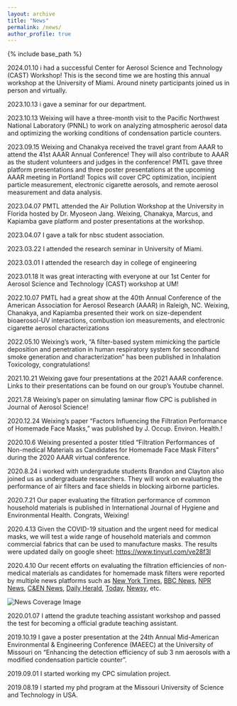 ```yaml
---
layout: archive
title: "News"
permalink: /news/
author_profile: true
---
```


{% include base_path %}

2024.01.10 i had a successful Center for Aerosol Science and Technology (CAST) Workshop! This is the second time we are hosting this annual workshop at the University of Miami. Around ninety participants joined us in person and virtually. 

2023.10.13 i gave a seminar for our department. 

2023.10.13 Weixing will have a three-month visit to the Pacific Northwest National Laboratory (PNNL) to work on analyzing atmospheric aerosol data and optimizing the working conditions of condensation particle counters. 

2023.09.15 Weixing and Chanakya received the travel grant from AAAR to attend the 41st AAAR Annual Conference! They will also contribute to AAAR as the student volunteers and judges in the conference! PMTL gave three platform presentations and three poster presentations at the upcoming AAAR meeting in Portland! Topics will cover CPC optimization, incipient particle measurement, electronic cigarette aerosols, and remote aerosol measurement and data analysis. 

2023.04.07 PMTL attended the Air Pollution Workshop at the University in Florida hosted by Dr. Myoseon Jang. Weixing, Chanakya, Marcus, and Kapiamba gave platform and poster presentations at the workshop.

2023.04.07 I gave a talk for nbsc student association.

2023.03.22 I attended the research seminar in University of Miami.

2023.03.01 I attended the research day in college of engineering

2023.01.18 It was great interacting with everyone at our 1st Center for Aerosol Science and Technology (CAST) workshop at UM! 

2022.10.07 PMTL had a great show at the 40th Annual Conference of the American Association for Aerosol Research (AAAR) in Raleigh, NC. Weixing, Chanakya, and Kapiamba presented their work on size-dependent bioaerosol-UV interactions, combustion ion measurements, and electronic cigarette aerosol characterizations

2022.05.10 Weixing’s work, “A filter-based system mimicking the particle deposition and penetration in human respiratory system for secondhand smoke generation and characterization” has been published in Inhalation Toxicology, congratulations!

2021.10.21 Weixing gave four presentations at the 2021 AAAR conference. Links to their presentations can be found on our group’s Youtube channel.

2021.7.8 Weixing’s paper on simulating laminar flow CPC is published in Journal of Aerosol Science!

2020.12.24 Weixing’s paper “Factors Influencing the Filtration Performance of Homemade Face Masks,” was published by  J. Occup. Environ. Health.!

2020.10.6 Weixing presented a poster titled “Filtration Performances of Non-medical Materials as Candidates for Homemade Face Mask Filters” during the 2020 AAAR virtual conference.

2020.8.24 i worked with undergradute students Brandon and Clayton also joined us as undergraduate researchers. They will work on evaluating the performance of air filters and face shields in blocking airborne particles.

2020.7.21 Our paper evaluating the filtration performance of common household materials is published in International Journal of Hygiene and Environmental Health. Congrats, Weixing!

2020.4.13 Given the COVID-19 situation and the urgent need for medical masks, we will test a wide range of household materials and common commercial fabrics that can be used to manufacture masks. The results were updated daily on google sheet: https://www.tinyurl.com/ve28f3l

2020.4.10 Our recent efforts on evaluating the filtration efficiencies of non-medical materials as candidates for homemade mask filters were reported by multiple news platforms such as [New York Times](https://www.nytimes.com/article/coronavirus-homemade-mask-material-DIY-face-mask-ppe.html), [BBC News](https://www.bbc.com/future/article/20200504-coronavirus-what-is-the-best-kind-of-face-mask), [NPR News](https://www.npr.org/sections/goatsandsoda/2020/04/22/840146830/adding-a-nylon-stocking-layer-could-boost-protection-from-cloth-masks-study-find), [C&EN News](https://cen.acs.org/materials/Scientists-take-closer-look-materials/98/i25), [Daily Herald](https://www.dailyherald.com/news/20200407/what-makes-for-a-good-homemade-face-mask/), [Today](https://www.today.com/style/what-type-fabric-best-face-masks-t179615), [Newsy](https://scrippsnews.com/stories/which-diy-masks-actually-work/), etc.

![News Coverage Image](weixing_photo_3.jpg "News Coverage")

2020.01.07 I attend the gradute teaching assistant workshop and passed the test for becoming a official gradute teaching assistant.

2019.10.19 I gave a poster presentation at the 24th Annual Mid-American Environmental & Engineering Conference (MAEEC) at the University of Missouri on “Enhancing the detection efficiency of sub 3 nm aerosols with a modified condensation particle counter”.

2019.09.01 I started working my CPC simulation project.

2019.08.19 I started my phd program at the Missouri University of Science and Technology in USA.
